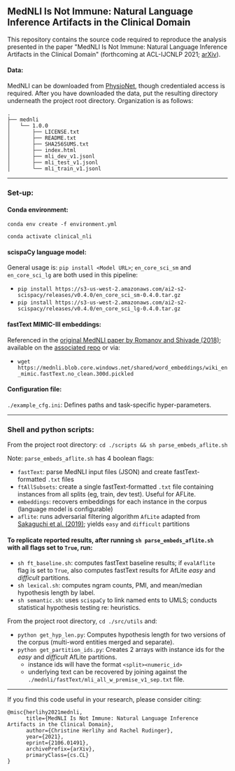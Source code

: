 ## MedNLI Is Not Immune: Natural Language Inference Artifacts in the Clinical Domain

This repository contains the source code required to reproduce the analysis presented in the paper "MedNLI Is Not Immune: Natural Language Inference Artifacts in the Clinical Domain" (forthcoming at ACL-IJCNLP 2021; [arXiv](https://arxiv.org/abs/2106.01491)).

#### Data:

MedNLI can be downloaded from [PhysioNet](https://physionet.org/content/mednli/1.0.0/), though credentialed access is required.
After you have downloaded the data, put the resulting directory underneath the project root directory. Organization is as follows:

```
.
├── mednli
│   └── 1.0.0
│       ├── LICENSE.txt
│       ├── README.txt
│       ├── SHA256SUMS.txt
│       ├── index.html
│       ├── mli_dev_v1.jsonl
│       ├── mli_test_v1.jsonl
│       └── mli_train_v1.jsonl
```
----
### Set-up:

#### Conda environment:
`conda env create -f environment.yml`

`conda activate clinical_nli` 

#### scispaCy language model:
General usage is: `pip install <Model URL>`; `en_core_sci_sm` and `en_core_sci_lg` are both used in this pipeline:
- `pip install https://s3-us-west-2.amazonaws.com/ai2-s2-scispacy/releases/v0.4.0/en_core_sci_sm-0.4.0.tar.gz`
- `pip install https://s3-us-west-2.amazonaws.com/ai2-s2-scispacy/releases/v0.4.0/en_core_sci_lg-0.4.0.tar.gz`

#### fastText MIMIC-III embeddings:
Referenced in the [original MedNLI paper by Romanov and Shivade (2018)](https://arxiv.org/abs/1808.06752); available on the [associated repo](https://github.com/jgc128/mednli) or via:
- `wget https://mednli.blob.core.windows.net/shared/word_embeddings/wiki_en_mimic.fastText.no_clean.300d.pickled`

#### Configuration file:
`./example_cfg.ini`: Defines paths and task-specific hyper-parameters. 

----

### Shell and python scripts:

From the project root directory: 
`cd ./scripts && sh parse_embeds_aflite.sh`

Note: `parse_embeds_aflite.sh` has 4 boolean flags:
- `fastText`: parse MedNLI input files (JSON) and create fastText-formatted `.txt` files 
- `ftAllSubsets`: create a single fastText-formatted `.txt` file containing instances from all splits (eg, train, dev test). Useful for AFLite.
- `embeddings`: recovers embeddings for each instance in the corpus (language model is configurable)
- `aflite`: runs adversarial filtering algorithm `AfLite` adapted from [Sakaguchi et al. (2019)](https://arxiv.org/abs/1907.10641); yields `easy` and `difficult` partitions

#### To replicate reported results, after running `sh parse_embeds_aflite.sh` with all flags set to `True`, run:

- `sh ft_baseline.sh`: computes fastText baseline results; if `evalAflite` flag is set to `True`, also computes fastText results for AfLite *easy* and *difficult* partitions. 
- `sh lexical.sh`: computes ngram counts, PMI, and mean/median hypothesis length by label.
- `sh semantic.sh`: uses `scispaCy` to link named ents to UMLS; conducts statistical hypothesis testing re: heuristics. 

From the project root directory, `cd ./src/utils` and:
- `python get_hyp_len.py`: Computes hypothesis length for two versions of the corpus (multi-word entities merged and separate).
- `python get_partition_ids.py`: Creates 2 arrays with instance ids for the *easy* and *difficult* AfLite partitions.
  - instance ids will have the format `<split><numeric_id>`
  - underlying text can be recovered by joining against the `./mednli/fastText/mli_all_w_premise_v1_sep.txt` file. 

---- 

If you find this code useful in your research, please consider citing:

```
@misc{herlihy2021mednli,
      title={MedNLI Is Not Immune: Natural Language Inference Artifacts in the Clinical Domain}, 
      author={Christine Herlihy and Rachel Rudinger},
      year={2021},
      eprint={2106.01491},
      archivePrefix={arXiv},
      primaryClass={cs.CL}
}
```
